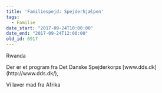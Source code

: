 ```yaml
---
title: 'Familiespejd: Spejderhjælpen'
tags:
  - Familie
date_start: "2017-09-24T10:00:00"
date_end: "2017-09-24T12:00:00"
old_id: 6917
---
```

<p class="Textbody">Rwanda</p><p class="Textbody">Der er et program fra Det Danske Spejderkorps [www.dds.dk](http://www.dds.dk/),</p>

Vi laver mad fra Afrika